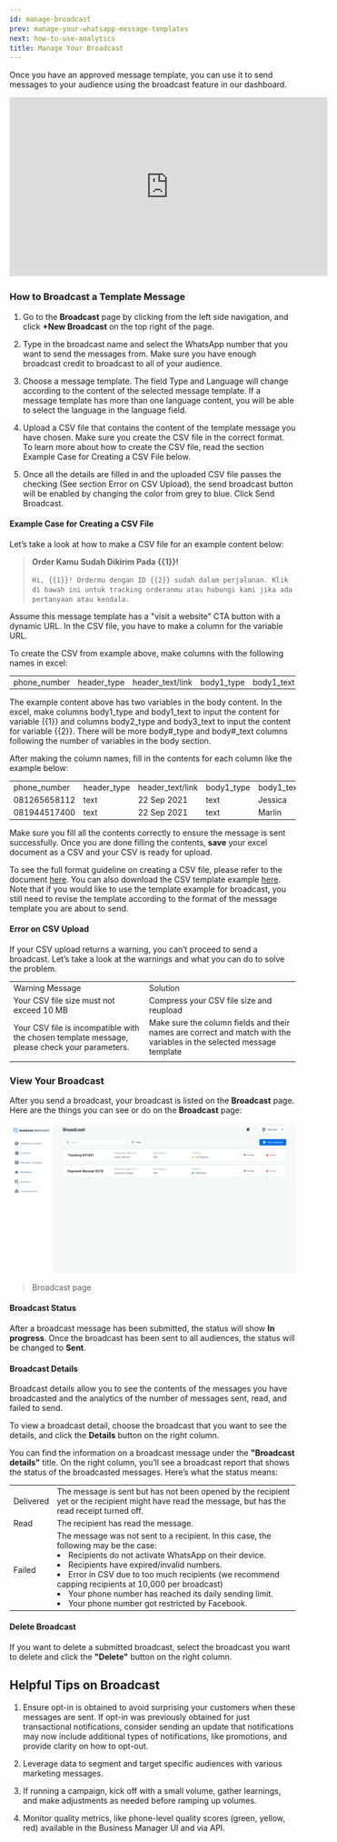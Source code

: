 ```yaml
---
id: manage-broadcast
prev: manage-your-whatsapp-message-templates
next: how-to-use-analytics
title: Manage Your Broadcast
---
```


Once you have an approved message template, you can use it to send messages to your audience using the broadcast feature in our dashboard. 

<iframe width="560" height="315" src="https://www.youtube.com/embed/smbHZW5qsIk" title="YouTube video player" frameborder="0" allow="accelerometer; autoplay; clipboard-write; encrypted-media; gyroscope; picture-in-picture" allowfullscreen></iframe>

### How to Broadcast a Template Message

1. Go to the **Broadcast** page by clicking from the left side navigation, and click **+New Broadcast** on the top right of the page. 

2. Type in the broadcast name and select the WhatsApp number that you want to send the messages from. Make sure you have enough broadcast credit to broadcast to all of your audience.

3. Choose a message template. The field Type and Language will change according to the content of the selected message template. If a message template has more than one language content, you will be able to select the language in the language field.

4. Upload a CSV file that contains the content of the template message you have chosen. Make sure you create the CSV file in the correct format. To learn more about how to create the CSV file, read the section Example Case for Creating a CSV File below.

5. Once all the details are filled in and the uploaded CSV file passes the checking (See section Error on CSV Upload), the send broadcast button will be enabled by changing the color from grey to blue. Click Send Broadcast. 

#### Example Case for Creating a CSV File

Let’s take a look at how to make a CSV file for an example content below:

> <b>Order Kamu Sudah Dikirim Pada {{1}}!</b>
>
> ```Hi, {{1}}! Ordermu dengan ID {{2}} sudah dalam perjalanan. Klik di bawah ini untuk tracking orderanmu atau hubungi kami jika ada pertanyaan atau kendala. ```

Assume this message template has a "visit a website" CTA button with a dynamic URL. In the CSV file, you have to make a column for the variable URL.

To create the CSV from example above, make columns with the following names in excel:

<table>
  <tr>
    <td>phone_number</td>
    <td>header_type</td>
    <td>header_text/link</td>
    <td>body1_type</td>
    <td>body1_text</td>
    <td>body2_type</td>
    <td>body2_text</td>
    <td>cta_website_variable</td>
  </tr>
</table>

The example content above has two variables in the body content. In the excel, make columns body1_type and body1_text to input the content for variable {{1}} and columns body2_type and body3_text to input the content for variable {{2}}. There will be more body#_type and body#_text columns following the number of variables in the body section.

After making the column names, fill in the contents for each column like the example below:

<table>
  <tr>
    <td>phone_number</td>
    <td>header_type</td>
    <td>header_text/link</td>
    <td>body1_type</td>
    <td>body1_text</td>
    <td>body2_type</td>
    <td>body2_text</td>
    <td>cta_website_variable</td>
  </tr>
  <tr>
    <td>081265658112</td>
    <td>text</td>
    <td>22 Sep 2021</td>
    <td>text</td>
    <td>Jessica</td>
    <td>text</td>
    <td>00289</td>
    <td>704628471649372</td>
  </tr>
  <tr>
    <td>081944517400</td>
    <td>text</td>
    <td>22 Sep 2021</td>
    <td>text</td>
    <td>Marlin</td>
    <td>text</td>
    <td>00300</td>
    <td>174392047645389</td>
  </tr>
</table>


  

Make sure you fill all the contents correctly to ensure the message is sent successfully. Once you are done filling the contents, **save** your excel document as a CSV and your CSV is ready for upload.

To see the full format guideline on creating a CSV file, please refer to the document [here](https://see-spaces.sgp1.digitaloceanspaces.com/business-dashboard/How%20to%20upload%20broadcast%20template%20message.pdf). You can also download the CSV template example [here](https://docs.google.com/spreadsheets/u/0/d/19MhdnZLytmh4iB5J-EVWYLhRrq6WcAYqkoe0jcOW3IU/edit). Note that if you would like to use the template example for broadcast, you still need to revise the template according to the format of the message template you are about to send.

#### Error on CSV Upload  

If your CSV upload returns a warning, you can’t proceed to send a broadcast. Let’s take a look at the warnings and what you can do to solve the problem. 

<table>
  <tr>
    <td>Warning Message</td>
    <td>Solution</td>
  </tr>
  <tr>
    <td>Your CSV file size must not exceed 10 MB</td>
    <td>Compress your CSV file size and reupload </td>
  </tr>
  <tr>
    <td>Your CSV file is incompatible with the chosen template message, please check your parameters. </td>
    <td>Make sure the column fields and their names are correct and match with the variables in the selected message template</td>
  </tr>
  <tr>
    <td></td>
    <td></td>
  </tr>
</table>


### View Your Broadcast

After you send a broadcast, your broadcast is listed on the **Broadcast** page. Here are the things you can see or do on the **Broadcast** page:

![Broadcast](./images/image-broadcast.png)

> Broadcast page

#### Broadcast Status

After a broadcast message has been submitted, the status will show **In progress**. Once the broadcast has been sent to all audiences, the status will be changed to **Sent**.

#### Broadcast Details

Broadcast details allow you to see the contents of the messages you have broadcasted and the analytics of the number of messages sent, read, and failed to send.  

To view a broadcast detail, choose the broadcast that you want to see the details, and click the **Details** button on the right column.

You can find the information on a broadcast message under the **"Broadcast details"** title. On the right column, you’ll see a broadcast report that shows the status of the broadcasted messages. Here’s what the status means:

<table>
  <tr>
    <td>Delivered</td>
    <td>The message is sent but has not been opened by the recipient yet or the recipient might have read the message, but has the read receipt turned off.   </td>
  </tr>
  <tr>
    <td>Read</td>
    <td>The recipient has read the message.</td>
  </tr>
  <tr>
    <td>Failed</td>
    <td>The message was not sent to a recipient. In this case, the following may be the case:
      <li>Recipients do not activate WhatsApp on their device.</li>
      <li>Recipients have expired/invalid numbers.</li>
      <li>Error in CSV due to too much recipients (we recommend capping recipients at 10,000 per broadcast)</li>
      <li>Your phone number has reached its daily sending limit.</li>
      <li>Your phone number got restricted by Facebook.</li>
    </td>
  </tr>
</table>


#### Delete Broadcast

If you want to delete a submitted broadcast, select the broadcast you want to delete and click the **"Delete"** button on the right column.

## Helpful Tips on Broadcast

1. Ensure opt-in is obtained to avoid surprising your customers when these messages are sent. If opt-in was previously obtained for just transactional notifications, consider sending an update that notifications may now include additional types of notifications, like promotions, and provide clarity on how to opt-out.

2. Leverage data to segment and target specific audiences with various marketing messages.

3. If running a campaign, kick off with a small volume, gather learnings, and make adjustments as needed before ramping up volumes.

4. Monitor quality metrics, like phone-level quality scores (green, yellow, red) available in the Business Manager UI and via API.
